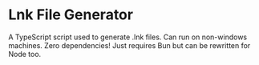 # Lnk File Generator
 
A TypeScript script used to generate .lnk files. Can run on non-windows machines. Zero dependencies! Just requires Bun but can be rewritten for Node too.